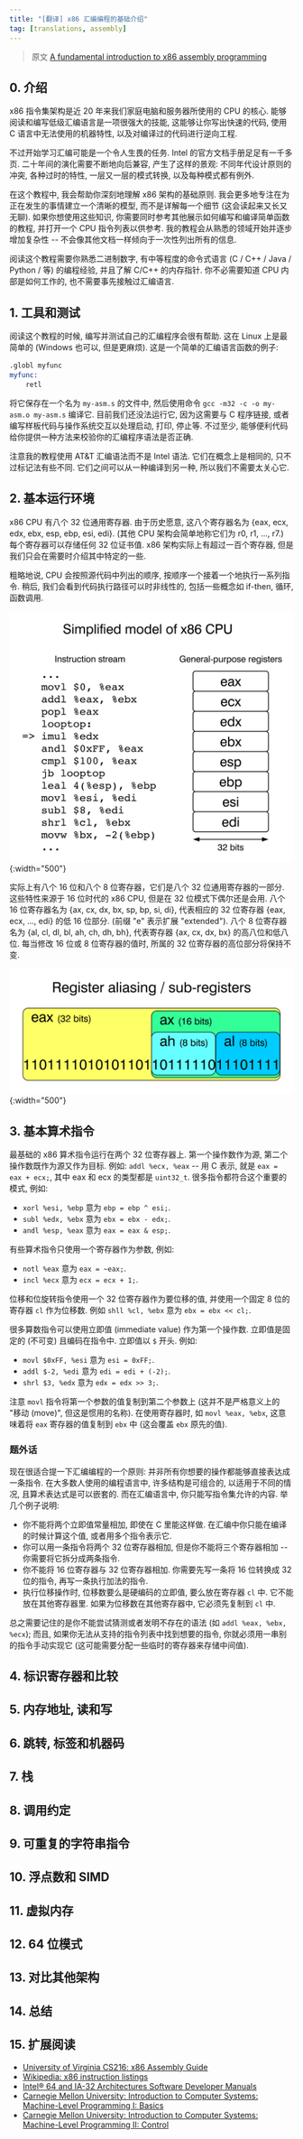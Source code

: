 ```yaml
---
title: "[翻译] x86 汇编编程的基础介绍"
tag: [translations, assembly]
---
```

> 原文 [A fundamental introduction to x86 assembly programming](https://www.nayuki.io/page/a-fundamental-introduction-to-x86-assembly-programming)

## 0. 介绍

x86 指令集架构是近 20 年来我们家庭电脑和服务器所使用的 CPU 的核心. 能够阅读和编写低级汇编语言是一项很强大的技能, 这能够让你写出快速的代码, 使用 C 语言中无法使用的机器特性, 以及对编译过的代码进行逆向工程.

不过开始学习汇编可能是一个令人生畏的任务. Intel 的官方文档手册足足有一千多页. 二十年间的演化需要不断地向后兼容, 产生了这样的景观: 不同年代设计原则的冲突, 各种过时的特性, 一层又一层的模式转换, 以及每种模式都有例外.

在这个教程中, 我会帮助你深刻地理解 x86 架构的基础原则. 我会更多地专注在为正在发生的事情建立一个清晰的模型, 而不是详解每一个细节 (这会读起来又长又无聊). 如果你想使用这些知识, 你需要同时参考其他展示如何编写和编译简单函数的教程, 并打开一个 CPU 指令列表以供参考. 我的教程会从熟悉的领域开始并逐步增加复杂性 -- 不会像其他文档一样倾向于一次性列出所有的信息.

阅读这个教程需要你熟悉二进制数字, 有中等程度的命令式语言 (C / C++ / Java / Python / 等) 的编程经验, 并且了解 C/C++ 的内存指针. 你不必需要知道 CPU 内部是如何工作的, 也不需要事先接触过汇编语言.

## 1. 工具和测试

阅读这个教程的时候, 编写并测试自己的汇编程序会很有帮助. 这在 Linux 上是最简单的 (Windows 也可以, 但是更麻烦). 这是一个简单的汇编语言函数的例子:

```nasm
.globl myfunc
myfunc:
    retl
```

将它保存在一个名为 `my-asm.s` 的文件中, 然后使用命令 `gcc -m32 -c -o my-asm.o my-asm.s` 编译它. 目前我们还没法运行它, 因为这需要与 C 程序链接, 或者编写样板代码与操作系统交互以处理启动, 打印, 停止等. 不过至少, 能够便利代码给你提供一种方法来校验你的汇编程序语法是否正确.

注意我的教程使用 AT&T 汇编语法而不是 Intel 语法. 它们在概念上是相同的, 只不过标记法有些不同. 它们之间可以从一种编译到另一种, 所以我们不需要太关心它.

## 2. 基本运行环境

x86 CPU 有八个 32 位通用寄存器. 由于历史愿意, 这八个寄存器名为 {eax, ecx, edx, ebx, esp, ebp, esi, edi}. (其他 CPU 架构会简单地称它们为 r0, r1, ..., r7.) 每个寄存器可以存储任何 32 位证书值. x86 架构实际上有超过一百个寄存器, 但是我们只会在需要时介绍其中特定的一些.

粗略地说, CPU 会按照源代码中列出的顺序, 按顺序一个接着一个地执行一系列指令. 稍后, 我们会看到代码执行路径可以时非线性的, 包括一些概念如 if-then, 循环, 函数调用.

![cpu-model](/assets/images/x86-assembly_1.svg){:width="500"}

实际上有八个 16 位和八个 8 位寄存器，它们是八个 32 位通用寄存器的一部分. 这些特性来源于 16 位时代的 x86 CPU, 但是在 32 位模式下偶尔还是会用. 八个 16 位寄存器名为 {ax, cx, dx, bx, sp, bp, si, di}, 代表相应的 32 位寄存器 {eax, ecx, ..., edi} 的低 16 位部分. (前缀 "e" 表示扩展 "extended"). 八个 8 位寄存器名为 {al, cl, dl, bl, ah, ch, dh, bh}, 代表寄存器 {ax, cx, dx, bx} 的高八位和低八位. 每当修改 16 位或 8 位寄存器的值时, 所属的 32 位寄存器的高位部分将保持不变.

![register-aliasing](/assets/images/x86-assembly_2.svg){:width="500"}

## 3. 基本算术指令

最基础的 x86 算术指令运行在两个 32 位寄存器上. 第一个操作数作为源, 第二个操作数既作为源又作为目标. 例如: `addl %ecx, %eax` -- 用 C 表示, 就是 `eax = eax + ecx;`, 其中 eax 和 ecx 的类型都是 `uint32_t`. 很多指令都符合这个重要的模式, 例如:

- `xorl %esi, %ebp` 意为 `ebp = ebp ^ esi;`.
- `subl %edx, %ebx` 意为 `ebx = ebx - edx;`.
- `andl %esp, %eax` 意为 `eax = eax & esp;`.

有些算术指令只使用一个寄存器作为参数, 例如:

- `notl %eax` 意为 `eax = ~eax;`.
- `incl %ecx` 意为 `ecx = ecx + 1;`.

位移和位旋转指令使用一个 32 位寄存器作为要位移的值, 并使用一个固定 8 位的寄存器 `cl` 作为位移数. 例如 `shll %cl, %ebx` 意为 `ebx = ebx << cl;`.

很多算数指令可以使用立即值 (immediate value) 作为第一个操作数. 立即值是固定的 (不可变) 且编码在指令中. 立即值以 `$` 开头. 例如:

- `movl $0xFF, %esi` 意为 `esi = 0xFF;`.
- `addl $-2, %edi` 意为 `edi = edi + (-2);`.
- `shrl $3, %edx` 意为 `edx = edx >> 3;`.

注意 `movl` 指令将第一个参数的值复制到第二个参数上 (这并不是严格意义上的 "移动 (move)", 但这是惯用的名称). 在使用寄存器时, 如 `movl %eax, %ebx`, 这意味着将 `eax` 寄存器的值复制到 `ebx` 中 (这会覆盖 `ebx` 原先的值).

### 题外话

现在很适合提一下汇编编程的一个原则: 并非所有你想要的操作都能够直接表达成一条指令. 在大多数人使用的编程语言中, 许多结构是可组合的, 以适用于不同的情况, 且算术表达式是可以嵌套的. 而在汇编语言中, 你只能写指令集允许的内容. 举几个例子说明:

- 你不能将两个立即值常量相加, 即使在 C 里能这样做. 在汇编中你只能在编译的时候计算这个值, 或者用多个指令表示它.
- 你可以用一条指令将两个 32 位寄存器相加, 但是你不能将三个寄存器相加 -- 你需要将它拆分成两条指令.
- 你不能将 16 位寄存器与 32 位寄存器相加. 你需要先写一条将 16 位转换成 32 位的指令, 再写一条执行加法的指令.
- 执行位移操作时, 位移数要么是硬编码的立即值, 要么放在寄存器 `cl` 中. 它不能放在其他寄存器里. 如果为位移数在其他寄存器中, 它必须先复制到 `cl` 中.

总之需要记住的是你不能尝试猜测或者发明不存在的语法 (如 `addl %eax, %ebx, %ecx`); 而且, 如果你无法从支持的指令列表中找到想要的指令, 你就必须用一串别的指令手动实现它 (这可能需要分配一些临时的寄存器来存储中间值).

## 4. 标识寄存器和比较

## 5. 内存地址, 读和写

## 6. 跳转, 标签和机器码

## 7. 栈

## 8. 调用约定

## 9. 可重复的字符串指令

## 10. 浮点数和 SIMD

## 11. 虚拟内存

## 12. 64 位模式

## 13. 对比其他架构

## 14. 总结

## 15. 扩展阅读

- [University of Virginia CS216: x86 Assembly Guide](http://www.cs.virginia.edu/~evans/cs216/guides/x86.html)
- [Wikipedia: x86 instruction listings](https://en.wikipedia.org/wiki/X86_instruction_listings)
- [Intel® 64 and IA-32 Architectures Software Developer Manuals](https://software.intel.com/content/www/us/en/develop/articles/intel-sdm.html)
- [Carnegie Mellon University: Introduction to Computer Systems: Machine-Level Programming I: Basics](https://www.cs.cmu.edu/afs/cs/academic/class/15213-f20/www/lectures/05-machine-basics.pdf)
- [Carnegie Mellon University: Introduction to Computer Systems: Machine-Level Programming II: Control](https://www.cs.cmu.edu/afs/cs/academic/class/15213-f20/www/lectures/06-machine-control.pdf)

